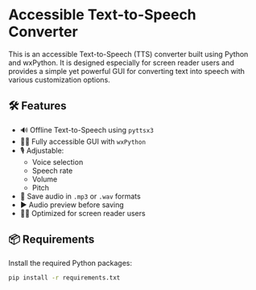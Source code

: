 # Accessible Text-to-Speech Converter

This is an accessible Text-to-Speech (TTS) converter built using Python and wxPython. It is designed especially for screen reader users and provides a simple yet powerful GUI for converting text into speech with various customization options.

## 🛠 Features

- 🔊 Offline Text-to-Speech using `pyttsx3`
- 🧑‍💻 Fully accessible GUI with `wxPython`
- 🎙 Adjustable:
  - Voice selection
  - Speech rate
  - Volume
  - Pitch
- 💾 Save audio in `.mp3` or `.wav` formats
- ▶️ Audio preview before saving
- 🧑‍🦯 Optimized for screen reader users

## 📦 Requirements

Install the required Python packages:

```bash
pip install -r requirements.txt
